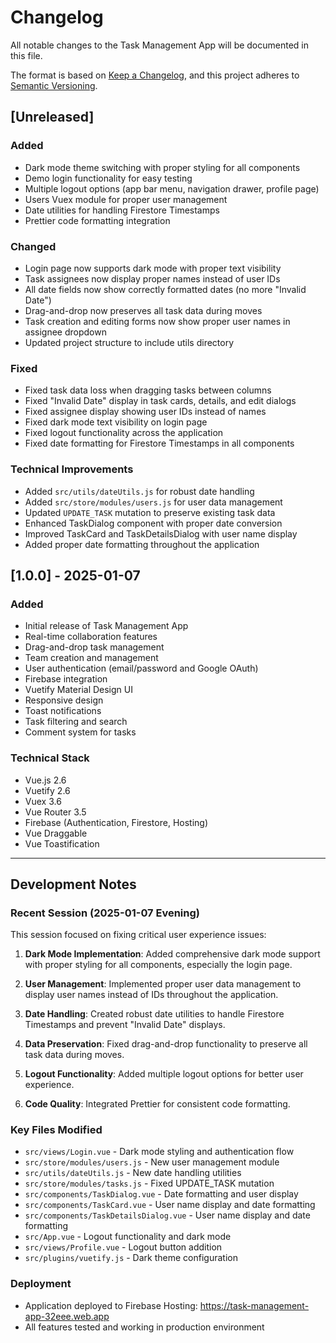 # Changelog

All notable changes to the Task Management App will be documented in this file.

The format is based on [Keep a Changelog](https://keepachangelog.com/en/1.0.0/),
and this project adheres to [Semantic Versioning](https://semver.org/spec/v2.0.0.html).

## [Unreleased]

### Added
- Dark mode theme switching with proper styling for all components
- Demo login functionality for easy testing
- Multiple logout options (app bar menu, navigation drawer, profile page)
- Users Vuex module for proper user management
- Date utilities for handling Firestore Timestamps
- Prettier code formatting integration

### Changed
- Login page now supports dark mode with proper text visibility
- Task assignees now display proper names instead of user IDs
- All date fields now show correctly formatted dates (no more "Invalid Date")
- Drag-and-drop now preserves all task data during moves
- Task creation and editing forms now show proper user names in assignee dropdown
- Updated project structure to include utils directory

### Fixed
- Fixed task data loss when dragging tasks between columns
- Fixed "Invalid Date" display in task cards, details, and edit dialogs
- Fixed assignee display showing user IDs instead of names
- Fixed dark mode text visibility on login page
- Fixed logout functionality across the application
- Fixed date formatting for Firestore Timestamps in all components

### Technical Improvements
- Added `src/utils/dateUtils.js` for robust date handling
- Added `src/store/modules/users.js` for user data management
- Updated `UPDATE_TASK` mutation to preserve existing task data
- Enhanced TaskDialog component with proper date conversion
- Improved TaskCard and TaskDetailsDialog with user name display
- Added proper date formatting throughout the application

## [1.0.0] - 2025-01-07

### Added
- Initial release of Task Management App
- Real-time collaboration features
- Drag-and-drop task management
- Team creation and management
- User authentication (email/password and Google OAuth)
- Firebase integration
- Vuetify Material Design UI
- Responsive design
- Toast notifications
- Task filtering and search
- Comment system for tasks

### Technical Stack
- Vue.js 2.6
- Vuetify 2.6
- Vuex 3.6
- Vue Router 3.5
- Firebase (Authentication, Firestore, Hosting)
- Vue Draggable
- Vue Toastification

---

## Development Notes

### Recent Session (2025-01-07 Evening)
This session focused on fixing critical user experience issues:

1. **Dark Mode Implementation**: Added comprehensive dark mode support with proper styling for all components, especially the login page.

2. **User Management**: Implemented proper user data management to display user names instead of IDs throughout the application.

3. **Date Handling**: Created robust date utilities to handle Firestore Timestamps and prevent "Invalid Date" displays.

4. **Data Preservation**: Fixed drag-and-drop functionality to preserve all task data during moves.

5. **Logout Functionality**: Added multiple logout options for better user experience.

6. **Code Quality**: Integrated Prettier for consistent code formatting.

### Key Files Modified
- `src/views/Login.vue` - Dark mode styling and authentication flow
- `src/store/modules/users.js` - New user management module
- `src/utils/dateUtils.js` - New date handling utilities
- `src/store/modules/tasks.js` - Fixed UPDATE_TASK mutation
- `src/components/TaskDialog.vue` - Date formatting and user display
- `src/components/TaskCard.vue` - User name display and date formatting
- `src/components/TaskDetailsDialog.vue` - User name display and date formatting
- `src/App.vue` - Logout functionality and dark mode
- `src/views/Profile.vue` - Logout button addition
- `src/plugins/vuetify.js` - Dark theme configuration

### Deployment
- Application deployed to Firebase Hosting: https://task-management-app-32eee.web.app
- All features tested and working in production environment
